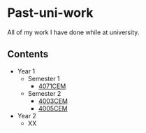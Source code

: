 # Past-uni-work

All of my work I have done while at university.

## Contents

- Year 1
  - Semester 1
    - [4071CEM](Year%201/Semester%201/4071CEM)
  - Semester 2
    - [4003CEM](Year%201/Semester%201/4003CEM-Exam-Practise)
    - [4005CEM](Year%201/Semester%201/4005CEM)
- Year 2
  - XX
